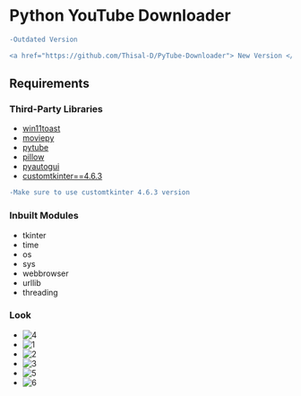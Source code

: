 # Python YouTube Downloader


```diff
-Outdated Version

<a href="https://github.com/Thisal-D/PyTube-Downloader"> New Version </a>
```

## Requirements

### Third-Party Libraries
- [win11toast](https://pypi.org/project/win11toast/)
- [moviepy](https://pypi.org/project/moviepy/)
- [pytube](https://pypi.org/project/pytube/)
- [pillow](https://pypi.org/project/pillow/)
- [pyautogui](https://pypi.org/project/PyAutoGUI/)
- [customtkinter==4.6.3](https://pypi.org/project/customtkinter/4.6.3/)


```diff
-Make sure to use customtkinter 4.6.3 version
```
  

### Inbuilt Modules
- tkinter
- time
- os
- sys
- webbrowser
- urllib
- threading


### Look
- ![4](https://github.com/Thisal-D/Youtube-Downloader/assets/93121062/a98c3a52-f9e4-4467-9087-749ce1f81055)
- ![1](https://github.com/Thisal-D/Youtube-Downloader/assets/93121062/4de47abe-66d4-4131-ae8d-0671859836f6)
- ![2](https://github.com/Thisal-D/Youtube-Downloader/assets/93121062/c57e98c2-93cf-4d3b-a529-ce3f00a41aa3)
- ![3](https://github.com/Thisal-D/Youtube-Downloader/assets/93121062/d27db295-1686-479b-bf08-fd77578233f6)
- ![5](https://github.com/Thisal-D/Youtube-Downloader/assets/93121062/19307c06-37a0-49ce-85cb-ee6d38922d23)
- ![6](https://github.com/Thisal-D/Youtube-Downloader/assets/93121062/e08b3f3e-b7aa-42c5-9e71-769e37743621)
